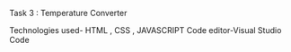 Task 3 : Temperature Converter

Technologies used- HTML , CSS , JAVASCRIPT
Code editor-Visual Studio Code


